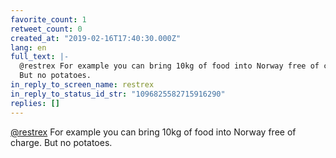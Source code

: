 ```yaml
---
favorite_count: 1
retweet_count: 0
created_at: "2019-02-16T17:40:30.000Z"
lang: en
full_text: |-
  @restrex For example you can bring 10kg of food into Norway free of charge.
  But no potatoes.
in_reply_to_screen_name: restrex
in_reply_to_status_id_str: "1096825582715916290"
replies: []
---
```


[@restrex](https://twitter.com/restrex) For example you can bring 10kg of food
into Norway free of charge. But no potatoes.
